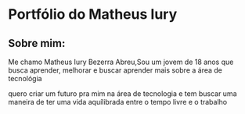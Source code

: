  <!DOCTYPE html>
<html lang="pt-br">
<head>
    <meta charset="UTF-8">
    <meta name="viewport" content="width=device-width, initial-scale=1.0">
    <title>Portfólio</title>
</head>
<body>
    
</body>
</html>

<body>
    <h1>Portfólio do Matheus Iury</h1>
    <h2>Sobre mim:</h2>
    <p>Me chamo Matheus Iury Bezerra Abreu,Sou um jovem de 18 anos que busca aprender, melhorar e buscar aprender mais sobre a área de tecnológia</p>
    <p>quero criar um futuro pra mim na área de tecnologia e tem buscar uma maneira de ter uma vida aquílibrada entre o tempo livre e o trabalho</p>
   

</body>

